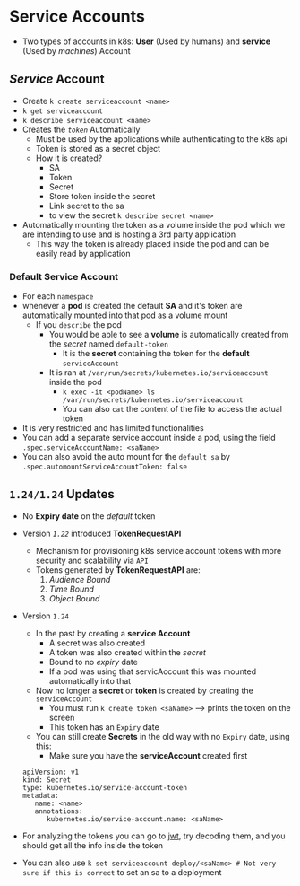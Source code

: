 Service Accounts
================

- Two types of accounts in k8s: **User** (Used by humans) and **service** (Used by *machines*) Account

## *Service* Account
- Create `k create serviceaccount <name>`
- `k get serviceaccount`
- `k describe serviceaccount <name>`
- Creates the *`token`* Automatically
   - Must be used by the applications while authenticating to the k8s api
   - Token is stored as a secret object
   - How it is created?
      - SA
      - Token
      - Secret
      - Store token inside the secret
      - Link secret to the sa
      - to view the secret `k describe secret <name>`
- Automatically mounting the token as a volume inside the pod which we are intending to use and is hosting a 3rd party application
   - This way the token is already placed inside the pod and can be easily read by application

### Default Service Account
- For each `namespace`
- whenever a **pod** is created the default **SA** and it's token are automatically mounted into that pod as a volume mount
   - If you `describe` the pod
      - You would be able to see a **volume** is automatically created from the *secret* named `default-token`
         - It is the **secret** containing the token for the **default** `serviceAccount`
      - It is ran at `/var/run/secrets/kubernetes.io/serviceaccount` inside the pod
         - `k exec -it <podName> ls /var/run/secrets/kubernetes.io/serviceaccount`
         - You can also `cat` the content of the file to access the actual token
- It is very restricted and has limited functionalities
- You can add a separate service account inside a pod, using the field `.spec.serviceAccountName: <saName>`
- You can also avoid the auto mount for the `default sa` by `.spec.automountServiceAccountToken: false`

## `1.24/1.24` Updates
- No **Expiry date** on the *default* token
- Version *`1.22`* introduced **TokenRequestAPI**
   - Mechanism for provisioning k8s service account tokens with more security and scalability via `API`
   - Tokens generated by **TokenRequestAPI** are:
      1. *Audience Bound*
      2. *Time Bound*
      3. *Object Bound*
- Version `1.24`
   - In the past by creating a **service Account**
      - A secret was also created
      - A token was also created within the *secret*
      - Bound to no *expiry* date
      - If a pod was using that servicAccount this was mounted automatically into that
   - Now no longer a **secret** or **token** is created by creating the `serviceAccount`
      - You must run `k create token <saName>` --> prints the token on the screen
      - This token has an `Expiry` date
   - You can still create **Secrets** in the old way with no `Expiry` date, using this:
      * Make sure you have the **serviceAccount** created first
   ```
   apiVersion: v1
   kind: Secret
   type: kubernetes.io/service-account-token
   metadata:
      name: <name>
      annotations:
         kubernetes.io/service-account.name: <saName>
   ```

- For analyzing the tokens you can go to [jwt](jwt.io), try decoding them, and you should get all the info inside the token

- You can also use `k set serviceaccount deploy/<saName> # Not very sure if this is correct` to set an sa to a deployment

